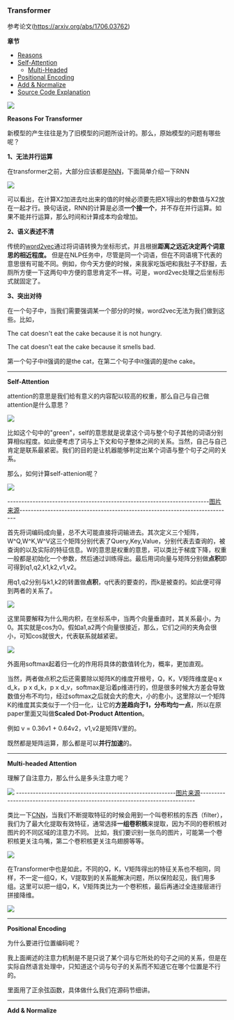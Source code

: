 
### Transformer

参考论文(https://arxiv.org/abs/1706.03762)

**章节**
- [Reasons](#reasons)
- [Self-Attention](#self_attention)
    - [Multi-Headed](#multi)
- [Positional Encoding](#positional)
- [Add & Normalize](#add)
- [Source Code Explanation](#code)

![](https://github.com/sherlcok314159/ML/blob/main/nlp/Images/transformer.png)


**<div id='reasons'>Reasons For Transformer</div>**

新模型的产生往往是为了旧模型的问题所设计的。那么，原始模型的问题有哪些呢？

**1、无法并行运算**

在transformer之前，大部分应该都是[RNN](https://en.wikipedia.org/wiki/Recurrent_neural_network)，下面简单介绍一下RNN

![](https://github.com/sherlcok314159/ML/blob/main/nlp/Images/RNN.png)


可以看出，在计算X2加进去吐出来的值的时候必须要先把X1得出的参数值与X2放在一起才行。换句话说，RNN的计算是必须**一个接一个**，并不存在并行运算。如果不能并行运算，那么时间和计算成本均会增加。

**2、语义表述不清**

传统的[word2vec](https://en.wikipedia.org/wiki/Word2vec)通过将词语转换为坐标形式，并且根据**距离之远近决定两个词意思的相近程度。** 但是在NLP任务中，尽管是同一个词语，但在不同语境下代表的意思很有可能不同。例如，你今天方便的时候，来我家吃饭吧和我肚子不舒服，去厕所方便一下这两句中方便的意思肯定不一样。可是，word2vec处理之后坐标形式就固定了。

**3、突出对待**

在一个句子中，当我们需要强调某一个部分的时候，word2vec无法为我们做到这些。比如，

The cat doesn't eat the cake because it is not hungry.

The cat doesn't eat the cake because it smells bad.

第一个句子中it强调的是the cat，在第二个句子中it强调的是the cake。

***
**<div id='self_attention'>Self-Attention</div>**

attention的意思是我们给有意义的内容配以较高的权重，那么自己与自己做attention是什么意思？

![](https://github.com/sherlcok314159/ML/blob/main/nlp/Images/self_attention.png)

比如这个句中的"green"，self的意思就是说拿这个词与整个句子其他的词语分别算相似程度。如此便考虑了词与上下文和句子整体之间的关系。当然，自己与自己肯定是联系最紧密。我们的目的是让机器能够判定出某个词语与整个句子之间的关系。

那么，如何计算self-attenion呢？

![](https://github.com/sherlcok314159/ML/blob/main/nlp/Images/qkv.png)

------------------------------------------------------------------------[图片来源](https://www.bilibili.com/video/BV1NJ411o7u3?p=5)----------------------------------------------------------------------------

首先将词编码成向量，总不大可能直接将词输进去。其次定义三个矩阵，W^Q,W^K,W^V这三个矩阵分别代表了Query,Key,Value，分别代表去查询的，被查询的以及实际的特征信息。W的意思是权重的意思，可以类比于梯度下降，权重一般都是初始化一个参数，然后通过训练得出。最后用词向量与矩阵分别做**点积**即可得到q1,q2,k1,k2,v1,v2。

用q1,q2分别与k1,k2的转置做**点积**，q代表的要查的，而k是被查的。如此便可得到两者的关系了。

![](https://github.com/sherlcok314159/ML/blob/main/nlp/Images/qkv_2.png)

这里简要解释为什么用内积，在坐标系中，当两个向量垂直时，其关系最小，为0。其实就是cos为0。假如a1,a2两个向量很接近，那么，它们之间的夹角会很小，可知cos就很大，代表联系就越紧密。

![](https://github.com/sherlcok314159/ML/blob/main/nlp/Images/values.png)

外面用softmax起着归一化的作用将具体的数值转化为，概率，更加直观。

当然，两者做点积之后还需要除以矩阵K的维度开根号，Q，K，V矩阵维度是q x d_k，p x d_k，p x d_v，softmax是沿着p维进行的，但是很多时候大方差会导致数值分布不均匀，经过softmax之后就会大的愈大，小的愈小，这里除以一个矩阵K的维度其实类似于一个归一化，让它的**方差趋向于1，分布均匀一点**，所以在原paper里面又叫做**Scaled Dot-Product Attention**。

例如 v = 0.36v1 + 0.64v2，v1,v2是矩阵V里的。

既然都是矩阵运算，那么都是可以**并行加速**的。
***
**<div id='multi'>Multi-headed Attention</div>**

理解了自注意力，那么什么是多头注意力呢？

![](https://github.com/sherlcok314159/ML/blob/main/nlp/Images/cnn.png)
---------------------------------------------------------[图片来源](https://www.researchgate.net/publication/325924260_A_Simple_Fusion_Of_Deep_And_Shallow_Learning_For_Acoustic_Scene_Classification/figures?lo=1)----------------------------------------------------------------------------

类比一下[CNN](../NN/CNN/cnn.md)，当我们不断提取特征的时候会用到一个叫卷积核的东西（filter），我们为了最大化提取有效特征，通常选择**一组卷积核**来提取，因为不同的卷积核对图片的不同区域的注意力不同。
比如，我们要识别一张鸟的图片，可能第一个卷积核更关注鸟嘴，第二个卷积核更关注鸟翅膀等等。

![](https://github.com/sherlcok314159/ML/blob/main/nlp/Images/qkv_4.png)

在Transformer中也是如此，不同的Q，K，V矩阵得出的特征关系也不相同，同样，不一定一组Q，K，V提取到的关系能解决问题，所以保险起见，我们用多组。这里可以把一组Q，K，V矩阵类比为一个卷积核，最后再通过全连接层进行拼接降维。

![](https://github.com/sherlcok314159/ML/blob/main/nlp/Images/qkv_3.png)

****
**<div id='positional'>Positional Encoding</div>**

为什么要进行位置编码呢？

我上面阐述的注意力机制是不是只说了某个词与它所处的句子之间的关系，但是在实际自然语言处理中，只知道这个词与句子的关系而不知道它在哪个位置是不行的。

里面用了正余弦函数，具体做什么我们在源码节细讲。

***

**<div id='add'>Add & Normalize</div>**

